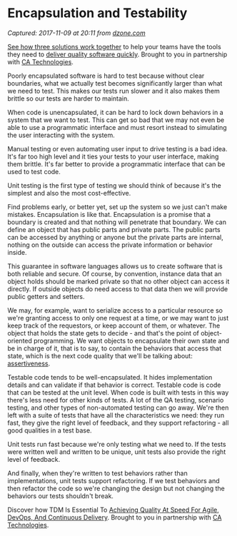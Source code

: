 # Encapsulation and Testability

_Captured: 2017-11-09 at 20:11 from [dzone.com](https://dzone.com/articles/encapsulation-and-testability?edition=334857&utm_source=Daily%20Digest&utm_medium=email&utm_campaign=Daily%20Digest%202017-11-09)_

[See how three solutions work together](https://dzone.com/go?i=204124&u=https%3A%2F%2Fad.doubleclick.net%2Fddm%2Ftrackclk%2FN6040.130331DZONE%2FB11226848.150413346%3Bdc_trk_aid%3D321098505%3Bdc_trk_cid%3D81553809%3Bdc_lat%3D%3Bdc_rdid%3D%3Btag_for_child_directed_treatment%3D) to help your teams have the tools they need to [deliver quality software quickly](https://dzone.com/go?i=204124&u=https%3A%2F%2Fad.doubleclick.net%2Fddm%2Ftrackclk%2FN6040.130331DZONE%2FB11226848.150123399%3Bdc_trk_aid%3D321096583%3Bdc_trk_cid%3D81552442%3Bdc_lat%3D%3Bdc_rdid%3D%3Btag_for_child_directed_treatment%3D). Brought to you in partnership with [CA Technologies](https://dzone.com/go?i=204124&u=https%3A%2F%2Fad.doubleclick.net%2Fddm%2Ftrackclk%2FN6040.130331DZONE%2FB11226848.150413346%3Bdc_trk_aid%3D321098505%3Bdc_trk_cid%3D81553809%3Bdc_lat%3D%3Bdc_rdid%3D%3Btag_for_child_directed_treatment%3D).

Poorly encapsulated software is hard to test because without clear boundaries, what we actually test becomes significantly larger than what we need to test. This makes our tests run slower and it also makes them brittle so our tests are harder to maintain.

When code is unencapsulated, it can be hard to lock down behaviors in a system that we want to test. This can get so bad that we may not even be able to use a programmatic interface and must resort instead to simulating the user interacting with the system.

Manual testing or even automating user input to drive testing is a bad idea. It's far too high level and it ties your tests to your user interface, making them brittle. It's far better to provide a programmatic interface that can be used to test code.

Unit testing is the first type of testing we should think of because it's the simplest and also the most cost-effective.

Find problems early, or better yet, set up the system so we just can't make mistakes. Encapsulation is like that. Encapsulation is a promise that a boundary is created and that nothing will penetrate that boundary. We can define an object that has public parts and private parts. The public parts can be accessed by anything or anyone but the private parts are internal, nothing on the outside can access the private information or behavior inside.

This guarantee in software languages allows us to create software that is both reliable and secure. Of course, by convention, instance data that an object holds should be marked private so that no other object can access it directly. If outside objects do need access to that data then we will provide public getters and setters.

We may, for example, want to serialize access to a particular resource so we're granting access to only one request at a time, or we may want to just keep track of the requestors, or keep account of them, or whatever. The object that holds the state gets to decide - and that's the point of object-oriented programming. We want objects to encapsulate their own state and be in charge of it, that is to say, to contain the behaviors that access that state, which is the next code quality that we'll be talking about: [assertiveness](https://dzone.com/articles/quality-code-is-assertive).

Testable code tends to be well-encapsulated. It hides implementation details and can validate if that behavior is correct. Testable code is code that can be tested at the unit level. When code is built with tests in this way there's less need for other kinds of tests. A lot of the QA testing, scenario testing, and other types of non-automated testing can go away. We're then left with a suite of tests that have all the characteristics we need: they run fast, they give the right level of feedback, and they support refactoring - all good qualities in a test base.

Unit tests run fast because we're only testing what we need to. If the tests were written well and written to be unique, unit tests also provide the right level of feedback.

And finally, when they're written to test behaviors rather than implementations, unit tests support refactoring. If we test behaviors and then refactor the code so we're changing the design but not changing the behaviors our tests shouldn't break.

Discover how TDM Is Essential To [Achieving Quality At Speed For Agile, DevOps, And Continuous Delivery](https://dzone.com/go?i=204125&u=https%3A%2F%2Fad.doubleclick.net%2Fddm%2Ftrackclk%2FN6040.130331DZONE%2FB11226848.150413345%3Bdc_trk_aid%3D321095198%3Bdc_trk_cid%3D81552443%3Bdc_lat%3D%3Bdc_rdid%3D%3Btag_for_child_directed_treatment%3D). Brought to you in partnership with [CA Technologies](https://dzone.com/go?i=204125&u=https%3A%2F%2Fad.doubleclick.net%2Fddm%2Ftrackclk%2FN6040.130331DZONE%2FB11226848.150413345%3Bdc_trk_aid%3D321095198%3Bdc_trk_cid%3D81552443%3Bdc_lat%3D%3Bdc_rdid%3D%3Btag_for_child_directed_treatment%3D).
